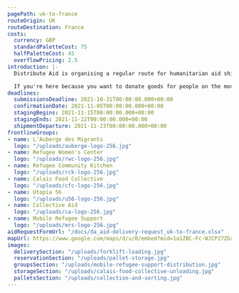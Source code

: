 ```yaml
---
pagePath: uk-to-france
routeOrigin: UK
routeDestination: France
costs:
  currency: GBP
  standardPaletteCost: 75
  halfPaletteCost: 45
  overflowPricing: 2.5
introduction: |-
  Distribute Aid is organising a regular route for humanitarian aid shipments between the UK and France. We won't let pandemics, Brexit, or global supply chain disruptions stop the flow of aid to those who need it most! ♥

  If you're here because you want to donate goods for people on the move in France- **thank you!** Groups on the ground would not be able to provide the services they do without support from donations like yours.
deadlines:
  submissionsDeadline: 2021-10-31T00:00:00.000+00:00
  confirmationDate: 2021-11-05T00:00:00.000+00:00
  stagingBegins: 2021-11-15T00:00:00.000+00:00
  stagingEnds: 2021-11-22T00:00:00.000+00:00
  shipmentDeparture: 2021-11-23T00:00:00.000+00:00
frontlineGroups:
- name: L'Auberge des Migrants
  logo: "/uploads/auberge-logo-256.jpg"
- name: Refugee Women's Center
  logo: "/uploads/rwc-logo-256.jpg"
- name: Refugee Community Kitchen
  logo: "/uploads/rck-logo-256.jpg"
- name: Calais Food Collective
  logo: "/uploads/cfc-logo-256.jpg"
- name: Utopia 56
  logo: "/uploads/u56-logo-256.jpg"
- name: Collective Aid
  logo: "/uploads/ca-logo-256.jpg"
- name: Mobile Refugee Support
  logo: "/uploads/mrs-logo-256.jpg"
aidRequestFormUrl: "/docs/da_aid-delivery-request_uk-to-france.xlsx"
mapUrl: https://www.google.com/maps/d/u/0/embed?mid=1a1ZBC-Fc-WJCP27ZGx70YFRaAByjdFTS
images:
  deliverySection: "/uploads/forklift-loading.jpg"
  reservationSection: "/uploads/pallet-storage.jpg"
  groupsSection: "/uploads/mobile-refugee-support-distribution.jpg"
  storageSection: "/uploads/calais-food-collective-unloading.jpg"
  palletsSection: "/uploads/collection-and-sorting.jpg"
---
```

